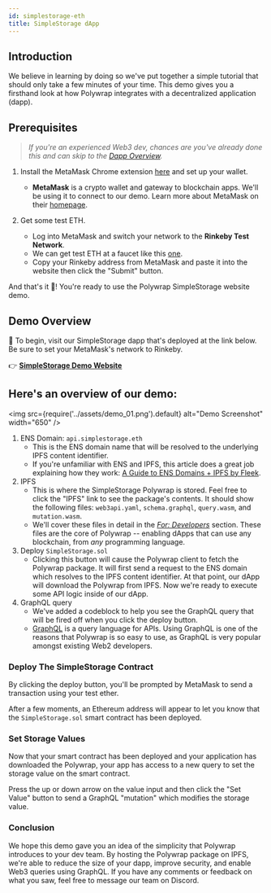 ```yaml
---
id: simplestorage-eth
title: SimpleStorage dApp
---
```


## **Introduction**

We believe in learning by doing so we've put together a simple tutorial that should only take a few minutes of your time. This demo gives you a firsthand look at how Polywrap integrates with a decentralized application (dapp).

## **Prerequisites**

> _If you're an experienced Web3 dev, chances are you've already done this and can skip to the [Dapp Overview](#dapp-overview)._

1. Install the MetaMask Chrome extension [here](https://chrome.google.com/webstore/detail/metamask/nkbihfbeogaeaoehlefnkodbefgpgknn) and set up your wallet.<br/>

   - **MetaMask** is a crypto wallet and gateway to blockchain apps. We'll be using it to connect to our demo. Learn more about MetaMask on their [homepage](https://metamask.io/).

2. Get some test ETH.<br/>

   - Log into MetaMask and switch your network to the **Rinkeby Test Network**.
   - We can get test ETH at a faucet like this [one](http://rinkeby-faucet.com/).
   - Copy your Rinkeby address from MetaMask and paste it into the website then click the "Submit" button.

And that's it 🎉! You're ready to use the Polywrap SimpleStorage website demo.

## **Demo Overview**

🏁 To begin, visit our SimpleStorage dapp that's deployed at the link below. Be sure to set your MetaMask's network to Rinkeby.<br/>

👉 [**SimpleStorage Demo Website**](https://demo.simplestorage.web3api.dev)

## **Here's an overview of our demo:**

<img
src={require('../assets/demo_01.png').default}
alt="Demo Screenshot"
width="650"
/>

1. ENS Domain: `api.simplestorage.eth`
   - This is the ENS domain name that will be resolved to the underlying IPFS content identifier.
   - If you're unfamiliar with ENS and IPFS, this article does a great job explaining how they work: [A Guide to ENS Domains + IPFS by Fleek](https://medium.com/fleek/guide-ens-domains-ipfs-ethereum-name-service-26d6092cfadf).
2. IPFS
   - This is where the SimpleStorage Polywrap is stored. Feel free to click the "IPFS" link to see the package's contents. It should show the following files: `web3api.yaml`, `schema.graphql`, `query.wasm`, and `mutation.wasm`.
   - We'll cover these files in detail in the [_For: Developers_](/#for-developers) section. These files are the core of Polywrap -- enabling dApps that can use any blockchain, from _any_ programming language.
3. Deploy `SimpleStorage.sol`
   - Clicking this button will cause the Polywrap client to fetch the Polywrap package. It will first send a request to the ENS domain which resolves to the IPFS content identifier. At that point, our dApp will download the Polywrap from IPFS. Now we're ready to execute some API logic inside of our dApp.
4. GraphQL query
   - We've added a codeblock to help you see the GraphQL query that will be fired off when you click the deploy button.
   - [GraphQL](https://graphql.org/) is a query language for APIs. Using GraphQL is one of the reasons that Polywrap is so easy to use, as GraphQL is very popular amongst existing Web2 developers.

### **Deploy The SimpleStorage Contract**

By clicking the deploy button, you'll be prompted by MetaMask to send a transaction using your test ether.

After a few moments, an Ethereum address will appear to let you know that the `SimpleStorage.sol` smart contract has been deployed.

### **Set Storage Values**

Now that your smart contract has been deployed and your application has downloaded the Polywrap, your app has access to a new query to set the storage value on the smart contract.

Press the up or down arrow on the value input and then click the "Set Value" button to send a GraphQL "mutation" which modifies the storage value.

### **Conclusion**

We hope this demo gave you an idea of the simplicity that Polywrap introduces to your dev team. By hosting the Polywrap package on IPFS, we're able to reduce the size of your dapp, improve security, and enable Web3 queries using GraphQL. If you have any comments or feedback on what you saw, feel free to message our team on Discord.
